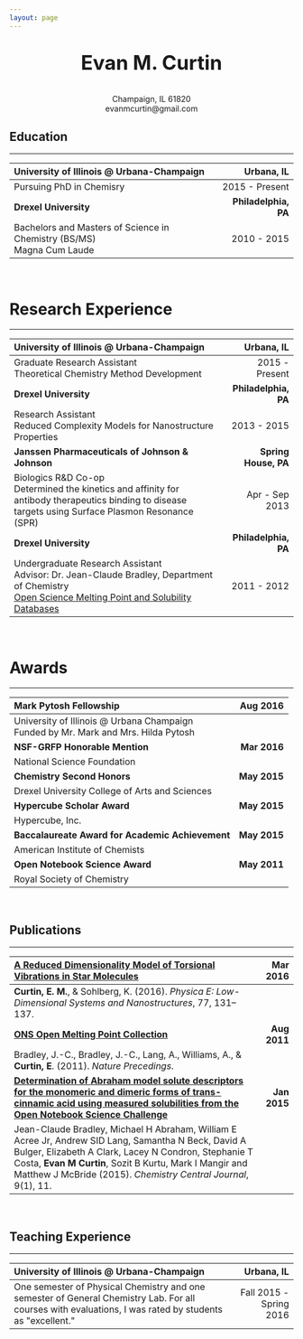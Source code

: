 ```yaml
---
layout: page
---
```


<p align="center" style="font-size:250%">
  <b>Evan M. Curtin</b><br>
</p>

<p align="center">
  Champaign, IL 61820 <br>
  evanmcurtin@gmail.com <br>
</p>

## Education

---


| **University of Illinois @ Urbana-Champaign**         |       **Urbana, IL** |
| :---------------------------------------------------- | -------------------: |
| Pursuing PhD in Chemisry                              |       2015 - Present |
| **Drexel University**                                 | **Philadelphia, PA** |
| Bachelors and Masters of Science in Chemistry (BS/MS) <br> Magna Cum Laude |          2010 - 2015 |

<br>


# Research Experience

---

| **University of Illinois @ Urbana-Champaign**                                  |               **Urbana, IL** |
| :----------------------------------------------------------------------------- | ---------------------------: |
| Graduate Research Assistant <br> Theoretical Chemistry Method Development      |               2015 - Present |
| **Drexel University**                                                          |         **Philadelphia, PA** |
| Research Assistant <br> Reduced Complexity Models for Nanostructure Properties |                  2013 - 2015 |
| **Janssen Pharmaceuticals of Johnson & Johnson**                               |         **Spring House, PA** |
| Biologics R&D Co-op <br> Determined the kinetics and affinity for antibody therapeutics binding to disease targets using Surface Plasmon Resonance (SPR)                                                                            |       Apr - Sep 2013 |
| **Drexel University**                                                          |         **Philadelphia, PA** |
| Undergraduate Research Assistant <br> Advisor: Dr. Jean-Claude Bradley, Department of Chemistry <br> [Open Science Melting Point and Solubility Databases](http://usefulchem.wikispaces.com/)                                    |                  2011 - 2012 |


<br>

# Awards

---

| **Mark Pytosh Fellowship**                          |      **Aug 2016**  |
| :-------------------------------------------------- | ---------------------:|
| University of Illinois @ Urbana Champaign <br> Funded by Mr. Mark and Mrs. Hilda Pytosh |
| **NSF-GRFP Honorable Mention**                      |        **Mar 2016** |
| National Science Foundation                         |                       |
| **Chemistry Second Honors**                         |          **May 2015** |
| Drexel University College of Arts and Sciences      |                       |
| **Hypercube Scholar Award**                         |          **May 2015** |
| Hypercube, Inc.                                     |                       |
| **Baccalaureate Award for Academic Achievement**    |          **May 2015** |
| American Institute of Chemists                      |                       |
| **Open Notebook Science Award**                     |          **May 2011** |
| Royal Society of Chemistry                          |                       |

<br>

## Publications

---

| [A Reduced Dimensionality Model of Torsional Vibrations in Star Molecules](http://dx.doi.org/10.1016/j.physe.2015.11.013) |    **Mar 2016** |
| :------------------------------------------------------------------------------------------------------------------------ | --------------: |
| **Curtin, E. M.**, & Sohlberg, K. (2016). *Physica E: Low-Dimensional Systems and Nanostructures*, 77, 131–137.           |                 |
| [**ONS Open Melting Point Collection**](http://dx.doi.org/10.1038/npre.2011.6229.1)                                       |    **Aug 2011** |
| Bradley, J.-C., Bradley, J.-C., Lang, A., Williams, A., & **Curtin, E**. (2011). *Nature Precedings*.                     |                 |
| [**Determination of Abraham model solute descriptors for the monomeric and dimeric forms of trans-cinnamic acid using measured solubilities from the Open Notebook Science Challenge**](http://dx.doi.org/10.1186/s13065-015-0080-9)                                                                   |    **Jan 2015** |
| Jean-Claude Bradley, Michael H Abraham, William E Acree Jr, Andrew SID Lang, Samantha N Beck, David A Bulger, Elizabeth A Clark, Lacey N Condron, Stephanie T Costa, **Evan M Curtin**, Sozit B Kurtu, Mark I Mangir and Matthew J McBride (2015). *Chemistry Central Journal*, 9(1), 11. |


<br>

## Teaching Experience
---

| **University of Illinois @ Urbana-Champaign** | **Urbana, IL** |
| :-------------------------------------------- | -------------: |
| One semester of Physical Chemistry and one semester of General Chemistry Lab. For all courses with evaluations, I was rated by students as "excellent."  | Fall 2015 - Spring 2016  |
